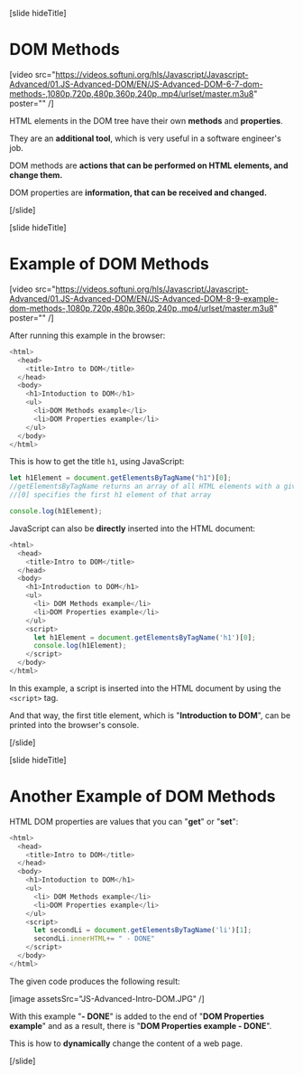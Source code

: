 [slide hideTitle]

# DOM Methods

[video src="https://videos.softuni.org/hls/Javascript/Javascript-Advanced/01.JS-Advanced-DOM/EN/JS-Advanced-DOM-6-7-dom-methods-,1080p,720p,480p,360p,240p,.mp4/urlset/master.m3u8" poster="" /]

HTML elements in the DOM tree have their own **methods** and **properties**.

They are an **additional tool**, which is very useful in a software engineer's job.

DOM methods are **actions that can be performed on HTML elements, and change them.**

DOM properties are **information, that can be received and changed.**

[/slide]


[slide hideTitle]

# Example of DOM Methods

[video src="https://videos.softuni.org/hls/Javascript/Javascript-Advanced/01.JS-Advanced-DOM/EN/JS-Advanced-DOM-8-9-example-dom-methods-,1080p,720p,480p,360p,240p,.mp4/urlset/master.m3u8" poster="" /]

After running this example in the browser:

```js
<html>
  <head>
    <title>Intro to DOM</title>
  </head>
  <body>
    <h1>Intoduction to DOM</h1>
    <ul>
      <li>DOM Methods example</li>
      <li>DOM Properties example</li>
    </ul>
  </body>
</html>
```

This is how to get the title `h1`, using JavaScript:

```js
let h1Element = document.getElementsByTagName("h1")[0];
//getElementsByTagName returns an array of all HTML elements with a given tag
//[0] specifies the first h1 element of that array

console.log(h1Element);
```

JavaScript can also be **directly** inserted into the HTML document:

```js
<html>
  <head>
    <title>Intro to DOM</title>
  </head>
  <body>
    <h1>Introduction to DOM</h1>
    <ul>
      <li> DOM Methods example</li>
      <li>DOM Properties example</li>
    </ul>
    <script>
      let h1Element = document.getElementsByTagName('h1')[0];
      console.log(h1Element);
    </script>
  </body>
</html>
```

In this example, a script is inserted into the HTML document by using the `<script>` tag.

And that way, the first title element, which is "**Introduction to DOM**", can be printed into the browser's console.

[/slide]

[slide hideTitle]

# Another Example of DOM Methods

HTML DOM properties are values that you can "**get**" or "**set**":

```js
<html>
  <head>
    <title>Intro to DOM</title>
  </head>
  <body>
    <h1>Intoduction to DOM</h1>
    <ul>
      <li> DOM Methods example</li>
      <li>DOM Properties example</li>
    </ul>
    <script>
      let secondLi = document.getElementsByTagName('li')[1];
      secondLi.innerHTML+= " - DONE"
    </script>
  </body>
</html>
```

The given code produces the following result:

[image assetsSrc="JS-Advanced-Intro-DOM.JPG" /]

With this example "**- DONE**" is added to the end of "**DOM Properties example**" and as a result, there is "**DOM Properties example - DONE**".

This is how to **dynamically** change the content of a web page.

[/slide]
